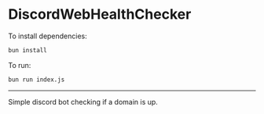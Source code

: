 # DiscordWebHealthChecker

To install dependencies:

```bash
bun install
```

To run:

```bash
bun run index.js
```


----
Simple discord bot checking if a domain is up.
